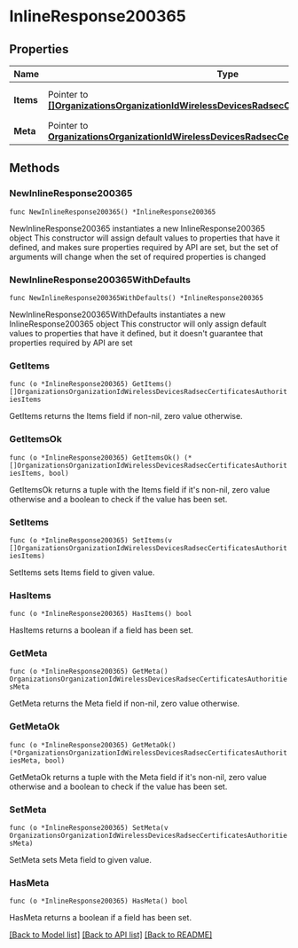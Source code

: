 # InlineResponse200365

## Properties

Name | Type | Description | Notes
------------ | ------------- | ------------- | -------------
**Items** | Pointer to [**[]OrganizationsOrganizationIdWirelessDevicesRadsecCertificatesAuthoritiesItems**](OrganizationsOrganizationIdWirelessDevicesRadsecCertificatesAuthoritiesItems.md) | List of Certificate Authorities | [optional] 
**Meta** | Pointer to [**OrganizationsOrganizationIdWirelessDevicesRadsecCertificatesAuthoritiesMeta**](OrganizationsOrganizationIdWirelessDevicesRadsecCertificatesAuthoritiesMeta.md) |  | [optional] 

## Methods

### NewInlineResponse200365

`func NewInlineResponse200365() *InlineResponse200365`

NewInlineResponse200365 instantiates a new InlineResponse200365 object
This constructor will assign default values to properties that have it defined,
and makes sure properties required by API are set, but the set of arguments
will change when the set of required properties is changed

### NewInlineResponse200365WithDefaults

`func NewInlineResponse200365WithDefaults() *InlineResponse200365`

NewInlineResponse200365WithDefaults instantiates a new InlineResponse200365 object
This constructor will only assign default values to properties that have it defined,
but it doesn't guarantee that properties required by API are set

### GetItems

`func (o *InlineResponse200365) GetItems() []OrganizationsOrganizationIdWirelessDevicesRadsecCertificatesAuthoritiesItems`

GetItems returns the Items field if non-nil, zero value otherwise.

### GetItemsOk

`func (o *InlineResponse200365) GetItemsOk() (*[]OrganizationsOrganizationIdWirelessDevicesRadsecCertificatesAuthoritiesItems, bool)`

GetItemsOk returns a tuple with the Items field if it's non-nil, zero value otherwise
and a boolean to check if the value has been set.

### SetItems

`func (o *InlineResponse200365) SetItems(v []OrganizationsOrganizationIdWirelessDevicesRadsecCertificatesAuthoritiesItems)`

SetItems sets Items field to given value.

### HasItems

`func (o *InlineResponse200365) HasItems() bool`

HasItems returns a boolean if a field has been set.

### GetMeta

`func (o *InlineResponse200365) GetMeta() OrganizationsOrganizationIdWirelessDevicesRadsecCertificatesAuthoritiesMeta`

GetMeta returns the Meta field if non-nil, zero value otherwise.

### GetMetaOk

`func (o *InlineResponse200365) GetMetaOk() (*OrganizationsOrganizationIdWirelessDevicesRadsecCertificatesAuthoritiesMeta, bool)`

GetMetaOk returns a tuple with the Meta field if it's non-nil, zero value otherwise
and a boolean to check if the value has been set.

### SetMeta

`func (o *InlineResponse200365) SetMeta(v OrganizationsOrganizationIdWirelessDevicesRadsecCertificatesAuthoritiesMeta)`

SetMeta sets Meta field to given value.

### HasMeta

`func (o *InlineResponse200365) HasMeta() bool`

HasMeta returns a boolean if a field has been set.


[[Back to Model list]](../README.md#documentation-for-models) [[Back to API list]](../README.md#documentation-for-api-endpoints) [[Back to README]](../README.md)


